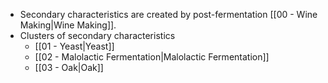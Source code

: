 - Secondary characteristics are created by post-fermentation [[00 - Wine Making|Wine Making]].
- Clusters of secondary characteristics
	- [[01 - Yeast|Yeast]]
	- [[02 - Malolactic Fermentation|Malolactic Fermentation]]
	- [[03 - Oak|Oak]]